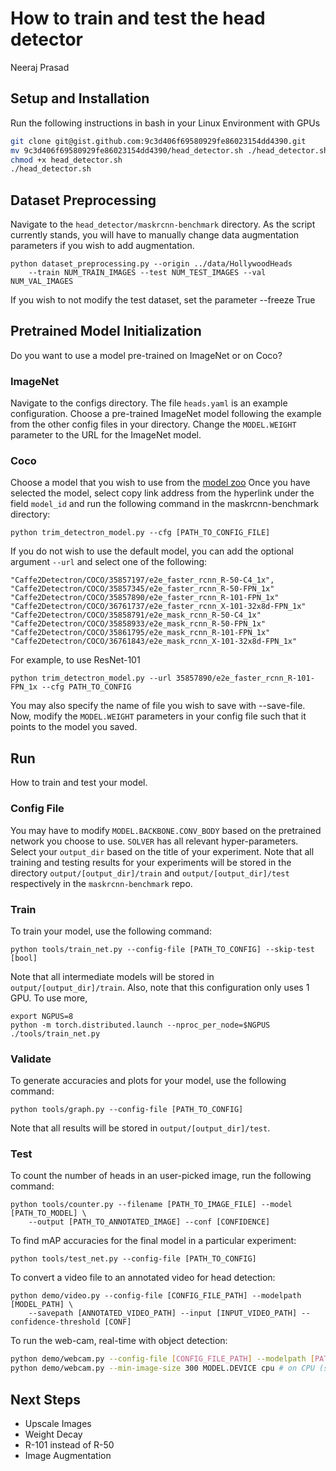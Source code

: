 # How to train and test the head detector
Neeraj Prasad

## Setup and Installation

Run the following instructions in bash in your Linux Environment with GPUs

```bash
git clone git@gist.github.com:9c3d406f69580929fe86023154dd4390.git
mv 9c3d406f69580929fe86023154dd4390/head_detector.sh ./head_detector.sh
chmod +x head_detector.sh
./head_detector.sh
```

## Dataset Preprocessing
Navigate to the ```head_detector/maskrcnn-benchmark``` directory. As the script currently stands,
you will have to manually change data augmentation parameters if you wish to add augmentation.
```
python dataset_preprocessing.py --origin ../data/HollywoodHeads
    --train NUM_TRAIN_IMAGES --test NUM_TEST_IMAGES --val NUM_VAL_IMAGES
```

If you wish to not modify the test dataset, set the parameter --freeze True

## Pretrained Model Initialization

Do you want to use a model pre-trained on ImageNet or on Coco?

### ImageNet

Navigate to the configs directory. The file ```heads.yaml``` is an example configuration. Choose 
a pre-trained ImageNet model following the example from the other config files in your directory.
Change the ```MODEL.WEIGHT``` parameter to the URL for the ImageNet model.

### Coco

Choose a model that you wish to use from the [model zoo](https://github.com/facebookresearch/maskrcnn-benchmark/blob/master/MODEL_ZOO.md)
Once you have selected the model, select copy link address from the hyperlink
under the field ```model_id``` and run the following command in the 
maskrcnn-benchmark directory:

```
python trim_detectron_model.py --cfg [PATH_TO_CONFIG_FILE]
```

If you do not wish to use the default model, you can add the optional argument
```--url``` and select one of the following:
 ```
"Caffe2Detectron/COCO/35857197/e2e_faster_rcnn_R-50-C4_1x",
"Caffe2Detectron/COCO/35857345/e2e_faster_rcnn_R-50-FPN_1x"
"Caffe2Detectron/COCO/35857890/e2e_faster_rcnn_R-101-FPN_1x"
"Caffe2Detectron/COCO/36761737/e2e_faster_rcnn_X-101-32x8d-FPN_1x"
"Caffe2Detectron/COCO/35858791/e2e_mask_rcnn_R-50-C4_1x"
"Caffe2Detectron/COCO/35858933/e2e_mask_rcnn_R-50-FPN_1x"
"Caffe2Detectron/COCO/35861795/e2e_mask_rcnn_R-101-FPN_1x"
"Caffe2Detectron/COCO/36761843/e2e_mask_rcnn_X-101-32x8d-FPN_1x"
```
For example, to use ResNet-101

``` 
python trim_detectron_model.py --url 35857890/e2e_faster_rcnn_R-101-FPN_1x --cfg PATH_TO_CONFIG
```

You may also specify the name of file you wish to save with --save-file.
Now, modify the ```MODEL.WEIGHT``` parameters in your config file such that it
points to the model you saved.

## Run

How to train and test your model.

### Config File

You may have to modify ```MODEL.BACKBONE.CONV_BODY``` based on the 
pretrained network you choose to use. ```SOLVER``` has all relevant hyper-parameters.
Select your ```output_dir``` based on the title of your experiment. Note that all training
and testing results for your experiments will be stored in the directory ```output/[output_dir]/train```
and ```output/[output_dir]/test``` respectively in the ```maskrcnn-benchmark``` repo.

### Train

To train your model, use the following command:
```
python tools/train_net.py --config-file [PATH_TO_CONFIG] --skip-test [bool]
```
Note that all intermediate models will be stored in ```output/[output_dir]/train```.
Also, note that this configuration only uses 1 GPU. To use more,

```
export NGPUS=8
python -m torch.distributed.launch --nproc_per_node=$NGPUS ./tools/train_net.py
```

### Validate

To generate accuracies and plots for your model, use the following command:

```
python tools/graph.py --config-file [PATH_TO_CONFIG]
```

Note that all results will be stored in ```output/[output_dir]/test```.


### Test

To count the number of heads in an user-picked image, run the following command:

```
python tools/counter.py --filename [PATH_TO_IMAGE_FILE] --model [PATH_TO_MODEL] \
    --output [PATH_TO_ANNOTATED_IMAGE] --conf [CONFIDENCE]
```

To find mAP accuracies for the final model in a particular experiment:

```
python tools/test_net.py --config-file [PATH_TO_CONFIG]
```

To convert a video file to an annotated video for head detection:

```
python demo/video.py --config-file [CONFIG_FILE_PATH] --modelpath [MODEL_PATH] \
    --savepath [ANNOTATED_VIDEO_PATH] --input [INPUT_VIDEO_PATH] --confidence-threshold [CONF]
```

To run the web-cam, real-time with object detection:

```sh
python demo/webcam.py --config-file [CONFIG_FILE_PATH] --modelpath [PATH_TO_MODEL] # on GPU
python demo/webcam.py --min-image-size 300 MODEL.DEVICE cpu # on CPU (still need modelpath and config params)
```

## Next Steps

* Upscale Images
* Weight Decay
* R-101 instead of R-50
* Image Augmentation




